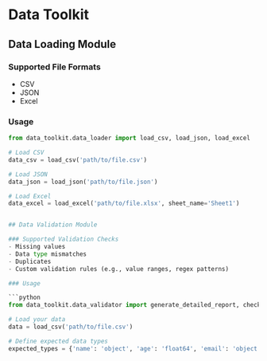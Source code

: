 # Data Toolkit

## Data Loading Module

### Supported File Formats
- CSV
- JSON
- Excel

### Usage

```python
from data_toolkit.data_loader import load_csv, load_json, load_excel

# Load CSV
data_csv = load_csv('path/to/file.csv')

# Load JSON
data_json = load_json('path/to/file.json')

# Load Excel
data_excel = load_excel('path/to/file.xlsx', sheet_name='Sheet1')


## Data Validation Module

### Supported Validation Checks
- Missing values
- Data type mismatches
- Duplicates
- Custom validation rules (e.g., value ranges, regex patterns)

### Usage

```python
from data_toolkit.data_validator import generate_detailed_report, check_value_range, check_pattern

# Load your data
data = load_csv('path/to/file.csv')

# Define expected data types
expected_types = {'name': 'object', 'age': 'float64', 'email': 'object'}
